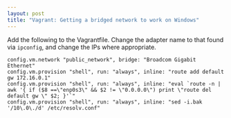 ```yaml
---
layout: post
title: "Vagrant: Getting a bridged network to work on Windows"
---
```


Add the following to the Vagrantfile. Change the adapter name to that found via `ipconfig`, and change the IPs where appropriate.

    config.vm.network "public_network", bridge: "Broadcom Gigabit Ethernet"
    config.vm.provision "shell", run: "always", inline: "route add default gw 172.16.0.1"
    config.vm.provision "shell", run: "always", inline: "eval `route -n | awk '{ if ($8 ==\"enp0s3\" && $2 != \"0.0.0.0\") print \"route del default gw \" $2; }'`"
    config.vm.provision "shell", run: "always", inline: "sed -i.bak '/10\.0\./d' /etc/resolv.conf"
